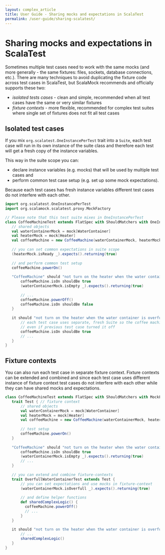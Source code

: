 ```yaml
---
layout: complex_article
title: User Guide - Sharing mocks and expectations in ScalaTest
permalink: /user-guide/sharing-scalatest/
---
```


# Sharing mocks and expectations in ScalaTest

Sometimes multiple test cases need to work with the same mocks (and more generally - the same fixtures: files, sockets, database connections, etc.). There are many techniques to avoid duplicating the fixture code across test cases in ScalaTest, but ScalaMock recommends and officially supports these two:

* *isolated tests cases* - clean and simple, recommended when all test cases have the same or very similar fixtures
* *fixture contexts* - more flexible, recommended for complex test suites where single set of fixtures does not fit all test cases

## Isolated test cases

If you mix `org.scalatest.OneInstancePerTest` trait into a `Suite`, each test case will run in its own instance of the suite class and therefore each test will get a fresh copy of the instance variables. 

This way in the suite scope you can:

* declare instance variables (e.g. mocks) that will be used by multiple test cases and 
* perform common test case setup (e.g. set up some mock expectations). 

Because each test cases has fresh instance variables different test cases do not interfere with each other.

```scala
import org.scalatest.OneInstancePerTest
import org.scalamock.scalatest.proxy.MockFactory

// Please note that this test suite mixes in OneInstancePerTest
class CoffeeMachineTest extends FlatSpec with ShouldMatchers with OneInstancePerTest with MockFactory {
   // shared objects
   val waterContainerMock = mock[WaterContainer]
   val heaterMock = mock[Heater]
   val coffeeMachine = new CoffeeMachine(waterContainerMock, heaterMock)
   
   // you can set common expectations in suite scope
   (heaterMock.isReady _).expects().returning(true)
   
   // and perform common test setup
   coffeeMachine.powerOn()
   
   "CoffeeMachine" should "not turn on the heater when the water container is empty" in {
       coffeeMachine.isOn shouldBe true
       (waterContainerMock.isEmpty _).expects().returning(true)
        
       // ...
       coffeeMachine.powerOff()
       coffeeMachine.isOn shouldBe false
   }
   
   it should "not turn on the heater when the water container is overfull" in {
       // each test case uses separate, fresh Suite so the coffee machine is turned on 
       // even if previous test case turned it off
       coffeeMachine.isOn shouldBe true
       // ...
   }
}
```

## Fixture contexts

You can also run each test case in separate fixture context. Fixture contexts can be extended and combined and since each test case uses different instance of fixture context test cases do not
interfere with each other while they can have shared mocks and expectations.

```scala
class CoffeeMachineTest extends FlatSpec with ShouldMatchers with MockFactory {
   trait Test { // fixture context
       // shared objects
       val waterContainerMock = mock[WaterContainer]
       val heaterMock = mock[Heater]
       val coffeeMachine = new CoffeeMachine(waterContainerMock, heaterMock)
   
       // test setup
       coffeeMachine.powerOn()
   }
   
   "CoffeeMachine" should "not turn on the heater when the water container is empty" in new Test {
       coffeeMachine.isOn shouldBe true
       (waterContainerMock.isEmpty _).expects().returning(true)
       // ...
   }
   
   // you can extend and combine fixture-contexts
   trait OverfullWaterContainerTest extends Test {
       // you can set expectations and use mocks in fixture-context
       (waterContainerMock.isOverfull _).expects().returning(true)
   
       // and define helper functions
       def sharedComplexLogic() {
         coffeeMachine.powerOff()
         // ...
       }
   }
   
   it should "not turn on the heater when the water container is overfull" in new OverfullWaterContainerTest {
       // ...
       sharedComplexLogic()
   }
}
```
